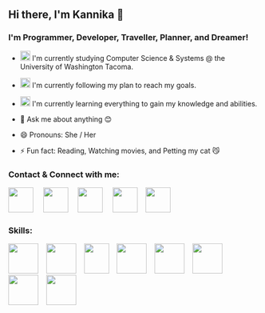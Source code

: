 ## Hi there, I'm Kannika  👋

### I'm Programmer, Developer, Traveller, Planner, and Dreamer!
- <img src="https://user-images.githubusercontent.com/49578771/128768682-2c46c56a-7719-4ca3-8dcd-04d590f8f2cf.png" width="20" height="20" /> I'm currently studying Computer Science & Systems @ the University of Washington Tacoma.                                                                                                                                    
- <img src="https://user-images.githubusercontent.com/49578771/128770553-899a684f-d2a0-40b8-b0de-bf6be299cdb5.png" width="20" height="20" /> I'm currently following my plan to reach my goals.

- <img src="https://user-images.githubusercontent.com/49578771/128770797-a5e6f85e-aa6a-487b-b101-27ab2640c383.png" width="20" height="20" /> I'm currently learning everything to gain my knowledge and abilities.  

- 💬 Ask me about anything 😊
- 😄 Pronouns: She / Her
- ⚡ Fun fact: Reading, Watching movies, and Petting my cat 😼

### Contact & Connect with me:

[<img src="https://user-images.githubusercontent.com/49578771/128774605-ab9f4727-b1a9-4d14-bc26-7f8474cb47e7.png" width="50" height="50"/>](mailto:a.kannika80@gmail.com) &nbsp;&nbsp;&nbsp;
[<img src="https://user-images.githubusercontent.com/49578771/128774913-a7e25c24-36a4-41a6-a215-b5abdfdd6c54.png" width="50" height="50" />](tel:+1-253-282-8828) &nbsp;&nbsp;&nbsp;
[<img src="https://user-images.githubusercontent.com/49578771/128775165-c06c9693-6410-4b0c-9351-a02f2c06b29e.png" width="50" height="50" />](https://a-kannika.github.io/v1/) &nbsp;&nbsp;&nbsp;
[<img src="https://user-images.githubusercontent.com/49578771/128775472-df4b9d6c-ece9-4b4e-a285-64e6adaef7df.png" width="50" height="50" />](https://www.linkedin.com/in/kannika-armstrong-b24b95136/)&nbsp;&nbsp;&nbsp;
[<img src="https://user-images.githubusercontent.com/49578771/128778335-15fa0d8a-15d4-4561-bf8f-996fdcd5a7c6.png" width="50" height="50" />](https://www.facebook.com/kathy.jai/)

### Skills:

<img src="https://user-images.githubusercontent.com/49578771/128778976-d7567b0c-37c0-421d-9487-21cad688a7e7.png" width="60" height="60"/>&nbsp;&nbsp;&nbsp;
<img src="https://img.icons8.com/color/48/000000/python--v1.png" width="60" height="60"/>&nbsp;&nbsp;&nbsp;
<img src="https://user-images.githubusercontent.com/49578771/128780082-23db032f-a366-43f1-98dd-3541e0c85188.png" width="50" height="60"/>&nbsp;&nbsp;&nbsp;
<img src="https://user-images.githubusercontent.com/49578771/128780584-005301dd-4ddf-4496-80b6-aca657f1f18c.png" width="60" height="60"/>&nbsp;&nbsp;&nbsp;
<img src="https://user-images.githubusercontent.com/49578771/128781026-e3e49816-8725-4b27-bb99-4be0ced1c936.png" width="60" height="60"/>&nbsp;&nbsp;&nbsp;
<img src="https://user-images.githubusercontent.com/49578771/128781304-ff4ee2c4-c74a-4800-83ef-a2a62d1ac3bd.png" width="60" height="60"/>&nbsp;&nbsp;&nbsp;
<img src="https://user-images.githubusercontent.com/49578771/128781406-93a2fdd5-585f-45a7-8790-56af0f037b4c.png" width="60" height="60"/>&nbsp;&nbsp;&nbsp;
<img src="https://user-images.githubusercontent.com/49578771/128781498-3a58de58-9b01-42ee-b649-db63f3d9346a.png" width="60" height="60"/>&nbsp;&nbsp;&nbsp;
